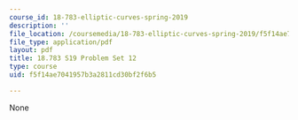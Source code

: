 ```yaml
---
course_id: 18-783-elliptic-curves-spring-2019
description: ''
file_location: /coursemedia/18-783-elliptic-curves-spring-2019/f5f14ae7041957b3a2811cd30bf2f6b5_MIT18_783S19_pset12.pdf
file_type: application/pdf
layout: pdf
title: 18.783 S19 Problem Set 12
type: course
uid: f5f14ae7041957b3a2811cd30bf2f6b5

---
```

None